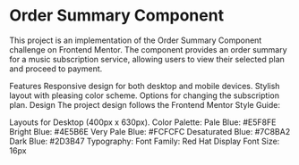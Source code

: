 # Order Summary Component

This project is an implementation of the Order Summary Component challenge on Frontend Mentor. The component provides an order summary for a music subscription service, allowing users to view their selected plan and proceed to payment.

Features
Responsive design for both desktop and mobile devices.
Stylish layout with pleasing color scheme.
Options for changing the subscription plan.
Design
The project design follows the Frontend Mentor Style Guide:

Layouts for Desktop (400px x 630px).
Color Palette:
Pale Blue: #E5F8FE
Bright Blue: #4E5B6E
Very Pale Blue: #FCFCFC
Desaturated Blue: #7C8BA2
Dark Blue: #2D3B47
Typography:
Font Family: Red Hat Display
Font Size: 16px
